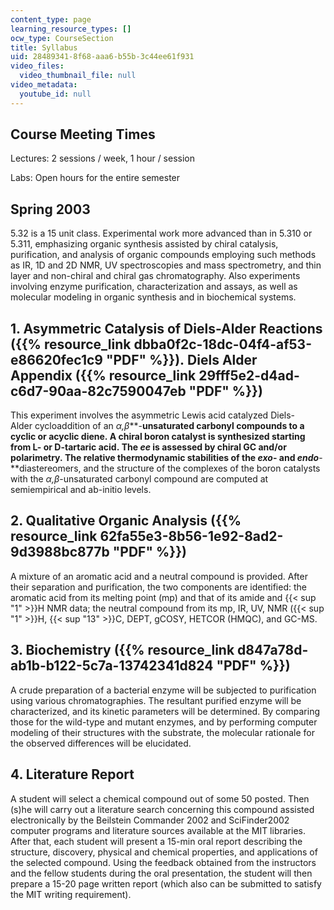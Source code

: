 ```yaml
---
content_type: page
learning_resource_types: []
ocw_type: CourseSection
title: Syllabus
uid: 28489341-8f68-aaa6-b55b-3c44ee61f931
video_files:
  video_thumbnail_file: null
video_metadata:
  youtube_id: null
---
```


Course Meeting Times
--------------------

Lectures: 2 sessions / week, 1 hour / session

Labs: Open hours for the entire semester

Spring 2003
-----------

5.32 is a 15 unit class. Experimental work more advanced than in 5.310 or 5.311, emphasizing organic synthesis assisted by chiral catalysis, purification, and analysis of organic compounds employing such methods as IR, 1D and 2D NMR, UV spectroscopies and mass spectrometry, and thin layer and non-chiral and chiral gas chromatography. Also experiments involving enzyme purification, characterization and assays, as well as molecular modeling in organic synthesis and in biochemical systems.

1\. Asymmetric Catalysis of Diels-Alder Reactions ({{% resource_link dbba0f2c-18dc-04f4-af53-e86620fec1c9 "PDF" %}}). Diels Alder Appendix ({{% resource_link 29fff5e2-d4ad-c6d7-90aa-82c7590047eb "PDF" %}})
------------------------------------------------------------------------------------------------------------------------------------------------------------------------------------------------

This experiment involves the asymmetric Lewis acid catalyzed Diels-Alder cycloaddition of an _α,β_**\-**unsaturated carbonyl compounds to a cyclic or acyclic diene. A chiral boron catalyst is synthesized starting from L- or D-tartaric acid. The _ee_ is assessed by chiral GC and/or polarimetry. The relative thermodynamic stabilities of the _exo_\- and _endo_**\-**diastereomers, and the structure of the complexes of the boron catalysts with the _α,β_\-unsaturated carbonyl compound are computed at semiempirical and ab-initio levels.

2\. Qualitative Organic Analysis ({{% resource_link 62fa55e3-8b56-1e92-8ad2-9d3988bc877b "PDF" %}})
---------------------------------------------------------------------------

A mixture of an aromatic acid and a neutral compound is provided. After their separation and purification, the two components are identified: the aromatic acid from its melting point (mp) and that of its amide and {{< sup "1" >}}H NMR data; the neutral compound from its mp, IR, UV, NMR ({{< sup "1" >}}H, {{< sup "13" >}}C, DEPT, gCOSY, HETCOR (HMQC), and GC-MS.

3\. Biochemistry ({{% resource_link d847a78d-ab1b-b122-5c7a-13742341d824 "PDF" %}})
----------------------------------------------------------

A crude preparation of a bacterial enzyme will be subjected to purification using various chromatographies. The resultant purified enzyme will be characterized, and its kinetic parameters will be determined. By comparing those for the wild-type and mutant enzymes, and by performing computer modeling of their structures with the substrate, the molecular rationale for the observed differences will be elucidated.

4\. Literature Report
---------------------

A student will select a chemical compound out of some 50 posted. Then (s)he will carry out a literature search concerning this compound assisted electronically by the Beilstein Commander 2002 and SciFinder2002 computer programs and literature sources available at the MIT libraries. After that, each student will present a 15-min oral report describing the structure, discovery, physical and chemical properties, and applications of the selected compound. Using the feedback obtained from the instructors and the fellow students during the oral presentation, the student will then prepare a 15-20 page written report (which also can be submitted to satisfy the MIT writing requirement).